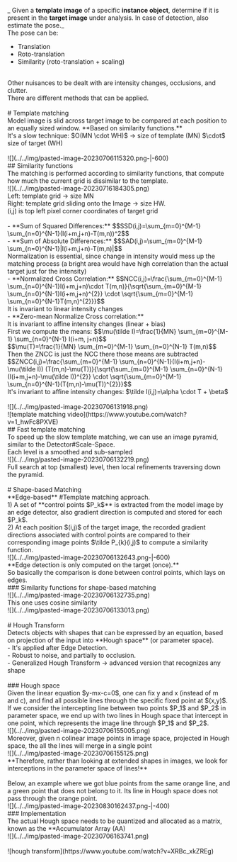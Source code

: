 _ Given a **template image** of a specific **instance object**, determine if it is present in the **target image** under analysis. In case of detection, also estimate the pose._<br>
The pose can be:<br>
- Translation<br>
- Roto-translation<br>
- Similarity (roto-translation + scaling)<br>
<br>
Other nuisances to be dealt with are intensity changes, occlusions, and clutter.<br>
There are different methods that can be applied.<br>
<br>
# Template matching<br>
Model image is slid across target image to be compared at each position to an equally sized window. **Based on similarity functions.**<br>
It's a slow technique: $O(MN \cdot WH)$ -> size of template (MN) $\cdot$ size of target (WH)<br>
<br>
![](../../img/pasted-image-20230706115320.png-|-600)<br>
## Similarity functions<br>
The matching is performed according to similarity functions, that compute how much the current grid is dissimilar to the template.<br>
![](../../img/pasted-image-20230716184305.png)<br>
Left: template grid -> size MN<br>
Right: template grid sliding onto the Image -> size HW. <br>
(i,j) is top left pixel corner coordinates of target grid<br>
<br>
- **Sum of Squared Differences:** $$SSD(i,j)=\sum_{m=0}^{M-1} \sum_{n=0}^{N-1}(I(i+m,j+n)-T(m,n))^2$$<br>
- **Sum of Absolute Differences:** $$SAD(i,j)=\sum_{m=0}^{M-1} \sum_{n=0}^{N-1}|I(i+m,j+n)-T(m,n)|$$<br>
Normalization is essential, since change in intensity would mess up the matching process (a bright area would have high correlation than the actual target just for the intensity)<br>
- **Normalized Cross Correlation:** $$NCC(i,j)=\frac{\sum_{m=0}^{M-1} \sum_{n=0}^{N-1}I(i+m,j+n)\cdot T(m,n)}{\sqrt{\sum_{m=0}^{M-1} \sum_{n=0}^{N-1}I(i+m,j+n)^{2}} \cdot \sqrt{\sum_{m=0}^{M-1} \sum_{n=0}^{N-1}T(m,n)^{2}}}$$<br>
	It is invariant to linear intensity changes<br>
- **Zero-mean Normalize Cross correlation:** <br>
	It is invariant to affine intensity changes (linear + bias)<br>
	First we compute the means: $$\mu(\tilde I)=\frac{1}{MN} \sum_{m=0}^{M-1} \sum_{n=0}^{N-1} I(i+m, j+n)$$<br>
	$$\mu(T)=\frac{1}{MN} \sum_{m=0}^{M-1} \sum_{n=0}^{N-1} T(m,n)$$<br>
Then the ZNCC is just the NCC there those means are subtracted<br>
	$$ZNCC(i,j)=\frac{\sum_{m=0}^{M-1} \sum_{n=0}^{N-1}(I(i+m,j+n)-\mu(\tilde I)) (T(m,n)-\mu(T))}{\sqrt{\sum_{m=0}^{M-1} \sum_{n=0}^{N-1}(I(i+m,j+n)-\mu(\tilde I))^{2}} \cdot \sqrt{\sum_{m=0}^{M-1} \sum_{n=0}^{N-1}(T(m,n)-\mu(T))^{2}}}$$<br>
It's invariant to affine intensity changes: $\tilde I(i,j)=\alpha \cdot T + \beta$<br>
<br>
![](../../img/pasted-image-20230706131918.png)<br>
![template matching video](https://www.youtube.com/watch?v=1_hwFc8PXVE)<br>
## Fast template matching<br>
To speed up the slow template matching, we can use an image pyramid, similar to the Detector#Scale-Space.<br>
Each level is a smoothed and sub-sampled<br>
![](../../img/pasted-image-20230706132219.png)<br>
Full search at top (smallest) level, then local refinements traversing down the pyramid.<br>
<br>
# Shape-based Matching<br>
**Edge-based** #Template matching approach.<br>
1) A set of **control points $P_k$** is extracted from the model image by an edge detector, also gradient direction is computed and stored for each $P_k$.<br>
2) At each position $(i,j)$ of the target image, the recorded gradient directions associated with control points are compared to their corresponding image points $\tilde P_{k}(i,j)$ to compute a similarity function.<br>
![](../../img/pasted-image-20230706132643.png-|-600)<br>
**Edge detection is only computed on the target (once).**<br>
So basically the comparison is done between control points, which lays on edges.<br>
### Similarity functions for shape-based matching<br>
![](../../img/pasted-image-20230706132735.png)<br>
This one uses cosine similarity <br>
![](../../img/pasted-image-20230706133013.png)<br>
<br>
# Hough Transform<br>
Detects objects with shapes that can be expressed by an equation, based on projection of the input into **Hough space** (or parameter space).<br>
- It's applied after Edge Detection. <br>
- Robust to noise, and partially to occlusion.<br>
- Generalized Hough Transform -> advanced version that recognizes any shape<br>
<br>
### Hough space<br>
Given the linear equation $y-mx-c=0$, one can fix y and x (instead of m and c), and find all possible lines through the specific fixed point at $(x,y)$.<br>
If we consider the intercepting line between two points $P_1$ and $P_2$ in parameter space, we end up with two lines in Hough space that intercept in one point, which represents the image line through $P_1$ and $P_2$.<br>
![](../../img/pasted-image-20230706155005.png)<br>
Moreover, given n colinear image points in image space, projected in Hough space, the all the lines will merge in a single point<br>
![](../../img/pasted-image-20230706155125.png)<br>
**Therefore, rather than looking at extended shapes in images, we look for interceptions in the parameter space of lines!**<br>
<br>
Below, an example where we got blue points from the same orange line, and a green point that does not belong to it. Its line in Hough space does not pass through the orange point.<br>
![](../../img/pasted-image-20230830162437.png-|-400)<br>
### Implementation<br>
The actual Hough space needs to be quantized and allocated as a matrix, known as the **Accumulator Array (AA)<br>
![](../../img/pasted-image-20230706163741.png)<br>
<br>
![hough transform](https://www.youtube.com/watch?v=XRBc_xkZREg)<br>
